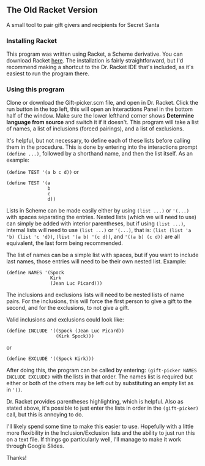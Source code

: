 ## The Old Racket Version
A small tool to pair gift givers and recipients for Secret Santa

### Installing Racket
This program was written using Racket, a Scheme derivative.
You can download Racket [here](https://download.racket-lang.org/).
The installation is fairly straightforward, but I'd recommend making a shortcut to the Dr. Racket IDE that's included, as it's easiest to run the program there.

### Using this program
Clone or download the Gift-picker.scm file, and open in Dr. Racket.
Click the run button in the top left, this will open an Interactions Panel in the bottom half of the window.
Make sure the lower lefthand corner shows **Determine language from source** and switch it if it doesn't.
This program will take a list of names, a list of inclusions (forced pairings), and a list of exclusions.

It's helpful, but not necessary, to define each of these lists before calling them in the procedure.
This is done by entering into the interactions prompt `(define ...)`, followed by a shorthand name, and then the list itself.
As an example:

`(define TEST '(a b c d))`
or
```
(define TEST '(a
               b
               c
               d))
```

Lists in Scheme can be made easily either by using `(list ...)` or `'(...)` with spaces separating the entries.
Nested lists (which we will need to use) can simply be added with interior parentheses, but if using `(list ...)`,
internal lists will need to use `(list ...)` or `'(...)`, that is:
`(list (list 'a 'b) (list 'c 'd))`, `(list '(a b) '(c d))`, and `'((a b) (c d))` are all equivalent, the last form being recommended.

The list of names can be a simple list with spaces, but if you want to include last names, those entries will need to be their own nested list.
Example:

```
(define NAMES '(Spock
                Kirk
                (Jean Luc Picard)))
```

The inclusions and exclusions lists will need to be nested lists of name pairs.
For the inclusions, this will force the first person to give a gift to the second, and for the exclusions,
to not give a gift.

Valid inclusions and exclusions could look like:

``` 
(define INCLUDE '((Spock (Jean Luc Picard))
                  (Kirk Spock)))
```
or
```
(define EXCLUDE '((Spock Kirk)))
```

After doing this, the program can be called by entering:
`(gift-picker NAMES INCLUDE EXCLUDE)`
with the lists in that order. The names list is required but either or both of the others may be left out
by substituting an empty list as in `'()`.

Dr. Racket provides parentheses highlighting, which is helpful. 
Also as stated above, it's possible to just enter the lists in order in the `(gift-picker)` call,
but this is annoying to do. 

I'll likely spend some time to make this easier to use. Hopefully with a little more flexibility in the 
Inclusion/Exclusion lists and the ability to just run this on a text file. If things go particularly well,
I'll manage to make it work through Google Slides.

Thanks!
